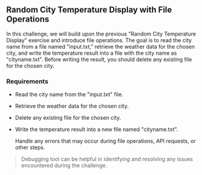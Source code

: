 ## Random City Temperature Display with File Operations
In this challenge, we will build upon the previous "Random City Temperature Display" exercise and introduce file operations. The goal is to read the city name from a file named "input.txt," retrieve the weather data for the chosen city, and write the temperature result into a file with the city name as "cityname.txt". Before writing the result, you should delete any existing file for the chosen city.
### Requirements
- Read the city name from the "input.txt" file.
- Retrieve the weather data for the chosen city.
- Delete any existing file for the chosen city.
- Write the temperature result into a new file named "cityname.txt".

    Handle any errors that may occur during file operations, API requests, or other steps.

> Debugging tool can be helpful in identifying and resolving any issues encountered during the challenge.